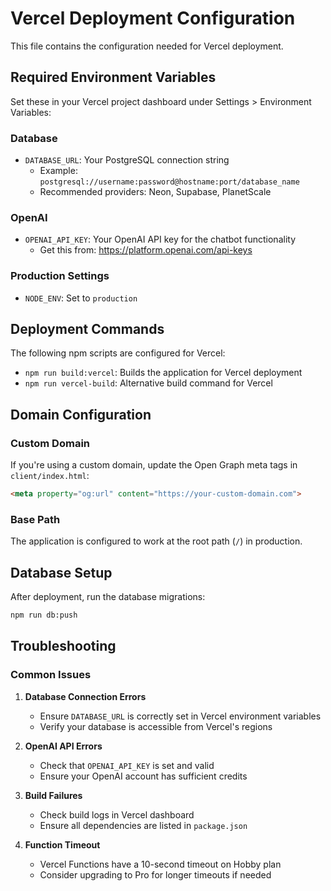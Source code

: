 # Vercel Deployment Configuration

This file contains the configuration needed for Vercel deployment.

## Required Environment Variables

Set these in your Vercel project dashboard under Settings > Environment Variables:

### Database
- `DATABASE_URL`: Your PostgreSQL connection string
  - Example: `postgresql://username:password@hostname:port/database_name`
  - Recommended providers: Neon, Supabase, PlanetScale

### OpenAI
- `OPENAI_API_KEY`: Your OpenAI API key for the chatbot functionality
  - Get this from: https://platform.openai.com/api-keys

### Production Settings
- `NODE_ENV`: Set to `production`

## Deployment Commands

The following npm scripts are configured for Vercel:
- `npm run build:vercel`: Builds the application for Vercel deployment
- `npm run vercel-build`: Alternative build command for Vercel

## Domain Configuration

### Custom Domain
If you're using a custom domain, update the Open Graph meta tags in `client/index.html`:
```html
<meta property="og:url" content="https://your-custom-domain.com">
```

### Base Path
The application is configured to work at the root path (`/`) in production.

## Database Setup

After deployment, run the database migrations:
```bash
npm run db:push
```

## Troubleshooting

### Common Issues

1. **Database Connection Errors**
   - Ensure `DATABASE_URL` is correctly set in Vercel environment variables
   - Verify your database is accessible from Vercel's regions

2. **OpenAI API Errors**
   - Check that `OPENAI_API_KEY` is set and valid
   - Ensure your OpenAI account has sufficient credits

3. **Build Failures**
   - Check build logs in Vercel dashboard
   - Ensure all dependencies are listed in `package.json`

4. **Function Timeout**
   - Vercel Functions have a 10-second timeout on Hobby plan
   - Consider upgrading to Pro for longer timeouts if needed
